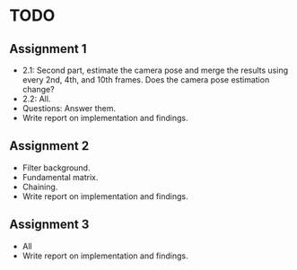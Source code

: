 TODO
====

Assignment 1
------------
- 2.1: Second part, estimate the camera pose and merge the results using every 2nd, 4th, and 10th frames. Does the camera pose estimation change?
- 2.2: All.
- Questions: Answer them.
- Write report on implementation and findings.

Assignment 2
------------
- Filter background.
- Fundamental matrix.
- Chaining.
- Write report on implementation and findings.

Assignment 3
------------
- All
- Write report on implementation and findings.
